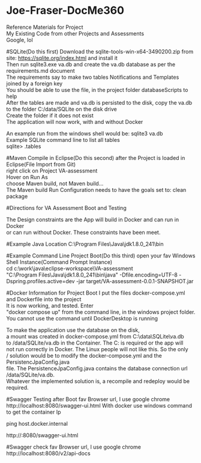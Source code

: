 # Joe-Fraser-DocMe360

Reference Materials for Project<br/>
My Existing Code from other Projects and Assessments<br/>
Google, lol

#SQLite(Do this first) 
Download the sqlite-tools-win-x64-3490200.zip from site: https://sqlite.org/index.html and install it<br/>
Then run sqlite3.exe va.db and create the va.db database as per the requirements.md document<br/>
The requirements say to make two tables Notifications and Templates joined by a foreign key<br/>
You should be able to use the file, in the project folder databaseScripts to help<br/>
After the tables are made and va.db is persisted to the disk, copy the va.db to the folder C:/data/SQLite on the disk drive<br/>
Create the folder if it does not exist<br/>
The application will now work, with and without Docker<br/>

An example run from the windows shell would be:  sqlite3 va.db<br/>
Example SQLite command line to list all tables<br/>
sqlite> .tables <br/>

#Maven Compile in Eclipse(Do this second)
after the Project is loaded in Eclipse(File Import from Git)<br/>
right click on Project VA-assessment<br>
Hover on Run As<br/>
choose Maven build, not Maven build...<br>
The Maven build Run Configuration needs to have the goals set to: clean package<br/>


#Directions for VA Assessment Boot and Testing

The Design constraints are the App will build in Docker and can run in Docker<br/>
or can run without Docker. These constraints have been meet.<br/>
 
#Example Java Location
C:\Program Files\Java\jdk1.8.0_241\bin<br/>


#Example Command Line Project Boot(Do this third)
open your fav Windows Shell Instance(Command Prompt Instance)<br/>
cd c:\work\java\eclipse-workspace\VA-assessment<br/>
"C:\Program Files\Java\jdk1.8.0_241\bin\java" -Dfile.encoding=UTF-8 -Dspring.profiles.active=dev -jar target/VA-assessment-0.0.1-SNAPSHOT.jar

#Docker Information for Project Boot
I put the files docker-compose.yml and Dockerfile into the project<br/>
It is now working, and tested. Enter <br/>
"docker compose up" from the command line, in the windows project folder.<br/>
You cannot use the command until DockerDesktop is running

To make the application use the database on the disk,<br/>
a mount was created in docker-compose.yml from C:\data\SQLite\va.db<br/>
to /data/SQLite/va.db in the Container. The C: is required or the app will<br/>
not run correctly in Docker. The Linux people will not like this. So the only<br>/
solution would be to modify the docker-compose.yml and the PersistencJpaConfig.java<br/>
file. The PersistenceJpaConfig.java contains the database connection url /data/SQLite/va.db. <br/>
Whatever the implemented solution is, a recompile and redeploy would be required.   


#Swagger Testing after Boot
fav Browser url, I use google chrome<br/>
http://localhost:8080/swagger-ui.html
With docker use windows command to get the container Ip<br/>

ping host.docker.internal<br/>

http://<ping result>:8080/swagger-ui.html<br/>

#Swagger check
fav Browser url, I use google chrome<br/>
http://localhost:8080/v2/api-docs



